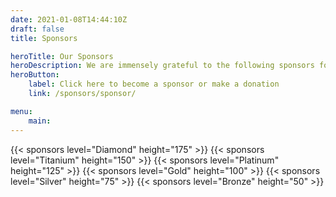 ```yaml
---
date: 2021-01-08T14:44:10Z
draft: false
title: Sponsors

heroTitle: Our Sponsors
heroDescription: We are immensely grateful to the following sponsors for their ongoing support of the PKI Consortium
heroButton: 
    label: Click here to become a sponsor or make a donation
    link: /sponsors/sponsor/

menu:
    main:
---
```


{{< sponsors level="Diamond" height="175" >}}
{{< sponsors level="Titanium" height="150" >}}
{{< sponsors level="Platinum" height="125" >}}
{{< sponsors level="Gold" height="100" >}}
{{< sponsors level="Silver" height="75" >}}
{{< sponsors level="Bronze" height="50" >}}
